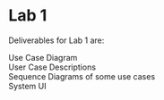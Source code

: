 # Lab 1

Deliverables for Lab 1 are:  

Use Case Diagram  
User Case Descriptions  
Sequence Diagrams of some use cases  
System UI
